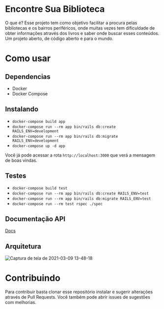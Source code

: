# Encontre Sua Biblioteca

O que é? Esse projeto tem como objetivo facilitar a procura pelas bibliotecas e os bairros periféricos, onde muitas vezes tem dificuldade de obter informações através dos livros e saber onde buscar esses conteúdos. Um projeto aberto, de código aberto e para o mundo.

# Como usar

## Dependencias

 - Docker
 - Docker Compose

## Instalando

 - `docker-compose build app`
 - `docker-compose run --rm app bin/rails db:create RAILS_ENV=development`
 - `docker-compose run --rm app bin/rails db:migrate RAILS_ENV=development`
 - `docker-compose up -d app`

Você já pode acessar a rota `http://localhost:3000` que verá a mensagem de boas vindas.

## Testes

 - `docker-compose build test`
 - `docker-compose run --rm app bin/rails db:create RAILS_ENV=test`
 - `docker-compose run --rm app bin/rails db:migrate RAILS_ENV=test`
 - `docker-compose run --rm test rspec ./spec`


## Documentação API

[Docs](DOCS.md)

## Arquitetura

![Captura de tela de 2021-03-09 13-48-18](https://user-images.githubusercontent.com/7466894/110507161-89ec6c80-80de-11eb-81e5-6012ecb8afaa.png)

# Contribuindo

Para contribuir basta clonar esse repositório instalar e sugerir alterações através de Pull Requests. Você também pode abrir issues de sugestões com melhorias.
